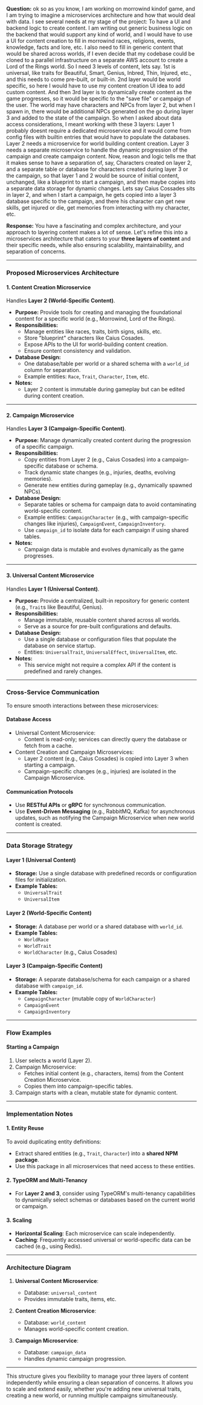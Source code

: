 **Question:** 
ok so as you know, I am working on morrowind kindof game, and I am trying to imagine a microservices architecture and how that would deal with data. I see several needs at my stage of the project: To have a UI and backend logic to create content. I am writing out generic business logic on the backend that would support any kind of world, and I would have to use a UI for content creation to fill in morrowind races, religions, events, knowledge, facts and lore, etc. I also need to fill in generic content that would be shared across worlds, if I even decide that my codebase could be cloned to a parallel infrastructure on a separate AWS account to create a Lord of the Rings world. So I need 3 levels of content, lets say. 1st is universal, like traits for Beautiful, Smart, Genius, Inbred, Thin, Injured, etc., and this needs to come pre-built, or built-in. 2nd layer would be world specific, so here I would have to use my content creation UI idea to add custom content. And then 3rd layer is to dynamically create content as the game progresses, so it would be specific to the "save file" or campaign of the user. The world may have characters and NPCs from layer 2, but when I spawn in, there would be additional NPCs generated on the go during layer 3 and added to the state of the campaign. So when I asked about data access considerations, I meant working with these 3 layers: Layer 1 probably doesnt require a dedicated microservice and it would come from config files with builtin entries that would have to populate the databases. Layer 2 needs a microservice for world building content creation. Layer 3 needs a separate microservice to handle the dynamic progression of the campaign and create campaign content. Now, reason and logic tells me that it makes sense to have a separation of, say, Characters created on layer 2, and a separate table or database for characters created during layer 3 or the campaign, so that layer 1 and 2 would be source of initial content, unchanged, like a blueprint to start a campaign, and then maybe copies into a separate data storage for dynamic changes. Lets say Caius Cossades sits in layer 2, and when I start a campaign, he gets copied into a layer 3 database specific to the campaign, and there his character can get new skills, get injured or die, get memories from interacting with my character, etc.

**Response:**
You have a fascinating and complex architecture, and your approach to layering content makes a lot of sense. Let's refine this into a microservices architecture that caters to your **three layers of content** and their specific needs, while also ensuring scalability, maintainability, and separation of concerns.

---

### **Proposed Microservices Architecture**

#### **1. Content Creation Microservice**
Handles **Layer 2 (World-Specific Content)**.

- **Purpose:** Provide tools for creating and managing the foundational content for a specific world (e.g., Morrowind, Lord of the Rings).
- **Responsibilities:**
  - Manage entities like races, traits, birth signs, skills, etc.
  - Store "blueprint" characters like Caius Cosades.
  - Expose APIs to the UI for world-building content creation.
  - Ensure content consistency and validation.
- **Database Design:**
  - One database/table per world or a shared schema with a `world_id` column for separation.
  - Example entities: `Race`, `Trait`, `Character`, `Item`, etc.
- **Notes:**
  - Layer 2 content is immutable during gameplay but can be edited during content creation.

---

#### **2. Campaign Microservice**
Handles **Layer 3 (Campaign-Specific Content)**.

- **Purpose:** Manage dynamically created content during the progression of a specific campaign.
- **Responsibilities:**
  - Copy entities from Layer 2 (e.g., Caius Cosades) into a campaign-specific database or schema.
  - Track dynamic state changes (e.g., injuries, deaths, evolving memories).
  - Generate new entities during gameplay (e.g., dynamically spawned NPCs).
- **Database Design:**
  - Separate tables or schema for campaign data to avoid contaminating world-specific content.
  - Example entities: `CampaignCharacter` (e.g., with campaign-specific changes like injuries), `CampaignEvent`, `CampaignInventory`.
  - Use `campaign_id` to isolate data for each campaign if using shared tables.
- **Notes:**
  - Campaign data is mutable and evolves dynamically as the game progresses.

---

#### **3. Universal Content Microservice**
Handles **Layer 1 (Universal Content)**.

- **Purpose:** Provide a centralized, built-in repository for generic content (e.g., `Trait`s like Beautiful, Genius).
- **Responsibilities:**
  - Manage immutable, reusable content shared across all worlds.
  - Serve as a source for pre-built configurations and defaults.
- **Database Design:**
  - Use a single database or configuration files that populate the database on service startup.
  - Entities: `UniversalTrait`, `UniversalEffect`, `UniversalItem`, etc.
- **Notes:**
  - This service might not require a complex API if the content is predefined and rarely changes.

---

### **Cross-Service Communication**
To ensure smooth interactions between these microservices:

#### **Database Access**
- Universal Content Microservice:
  - Content is read-only; services can directly query the database or fetch from a cache.
- Content Creation and Campaign Microservices:
  - Layer 2 content (e.g., Caius Cosades) is copied into Layer 3 when starting a campaign.
  - Campaign-specific changes (e.g., injuries) are isolated in the Campaign Microservice.

#### **Communication Protocols**
- Use **RESTful APIs** or **gRPC** for synchronous communication.
- Use **Event-Driven Messaging** (e.g., RabbitMQ, Kafka) for asynchronous updates, such as notifying the Campaign Microservice when new world content is created.

---

### **Data Storage Strategy**

#### **Layer 1 (Universal Content)**
- **Storage:** Use a single database with predefined records or configuration files for initialization.
- **Example Tables:**
  - `UniversalTrait`
  - `UniversalItem`

#### **Layer 2 (World-Specific Content)**
- **Storage:** A database per world or a shared database with `world_id`.
- **Example Tables:**
  - `WorldRace`
  - `WorldTrait`
  - `WorldCharacter` (e.g., Caius Cosades)

#### **Layer 3 (Campaign-Specific Content)**
- **Storage:** A separate database/schema for each campaign or a shared database with `campaign_id`.
- **Example Tables:**
  - `CampaignCharacter` (mutable copy of `WorldCharacter`)
  - `CampaignEvent`
  - `CampaignInventory`

---

### **Flow Examples**

#### Starting a Campaign
1. User selects a world (Layer 2).
2. Campaign Microservice:
   - Fetches initial content (e.g., characters, items) from the Content Creation Microservice.
   - Copies them into campaign-specific tables.
3. Campaign starts with a clean, mutable state for dynamic content.

---

### **Implementation Notes**

#### **1. Entity Reuse**
To avoid duplicating entity definitions:
- Extract shared entities (e.g., `Trait`, `Character`) into a **shared NPM package**.
- Use this package in all microservices that need access to these entities.

#### **2. TypeORM and Multi-Tenancy**
- For **Layer 2 and 3**, consider using TypeORM's multi-tenancy capabilities to dynamically select schemas or databases based on the current world or campaign.

#### **3. Scaling**
- **Horizontal Scaling**: Each microservice can scale independently.
- **Caching**: Frequently accessed universal or world-specific data can be cached (e.g., using Redis).

---

### **Architecture Diagram**

1. **Universal Content Microservice**:
   - Database: `universal_content`
   - Provides immutable traits, items, etc.

2. **Content Creation Microservice**:
   - Database: `world_content`
   - Manages world-specific content creation.

3. **Campaign Microservice**:
   - Database: `campaign_data`
   - Handles dynamic campaign progression.

---

This structure gives you flexibility to manage your three layers of content independently while ensuring a clean separation of concerns. It allows you to scale and extend easily, whether you're adding new universal traits, creating a new world, or running multiple campaigns simultaneously.